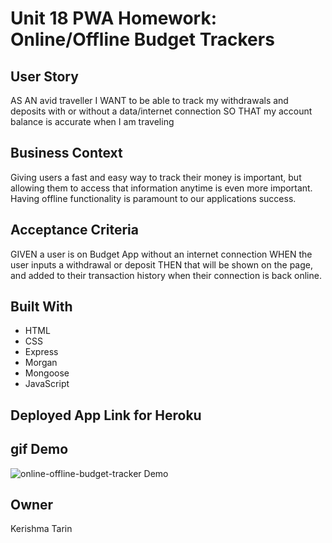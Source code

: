 # Unit 18 PWA Homework: Online/Offline Budget Trackers

## User Story
AS AN avid traveller
I WANT to be able to track my withdrawals and deposits with or without a data/internet connection
SO THAT my account balance is accurate when I am traveling

## Business Context

Giving users a fast and easy way to track their money is important, but allowing them to access that information anytime is even more important. Having offline functionality is paramount to our applications success.


## Acceptance Criteria
GIVEN a user is on Budget App without an internet connection
WHEN the user inputs a withdrawal or deposit
THEN that will be shown on the page, and added to their transaction history when their connection is back online.

## Built With
- HTML
- CSS
- Express
- Morgan
- Mongoose
- JavaScript 

## Deployed App Link for Heroku

## gif Demo
![online-offline-budget-tracker Demo](demo/!.gif)

## Owner
Kerishma Tarin




